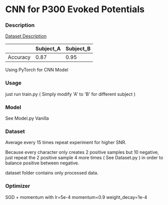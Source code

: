 #  CNN for P300 Evoked Potentials

### Description

[Dataset Description](http://www.bbci.de/competition/iii/desc_II.pdf)

|          | Subject_A | Subject_B |
| -------- | --------- | --------- |
| Accuracy | 0.87      | 0.95      |

Using PyTorch for CNN Model

### Usage

just run train.py ( Simply modify 'A' to 'B' for different subject )

### Model

See Model.py  Vanilla

### Dataset

Average every 15 times repeat experiment for higher SNR.

Because every character only creates 2 positive samples but 10 negative, just repeat the 2 positive sample 4 more times ( See Dataset.py ) in order to balance positive between negative.

dataset folder contains only processed data.

### Optimizer

SGD + momentum with lr=5e-4 momentum=0.9 weight_decay=1e-4
